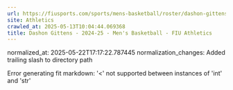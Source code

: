 ```yaml
---
url: https://fiusports.com/sports/mens-basketball/roster/dashon-gittens/11837/
site: Athletics
crawled_at: 2025-05-13T10:04:44.069368
title: Dashon Gittens - 2024-25 - Men's Basketball - FIU Athletics
---
```

normalized_at: 2025-05-22T17:17:22.787445
normalization_changes: Added trailing slash to directory path

Error generating fit markdown: '<' not supported between instances of 'int' and 'str'